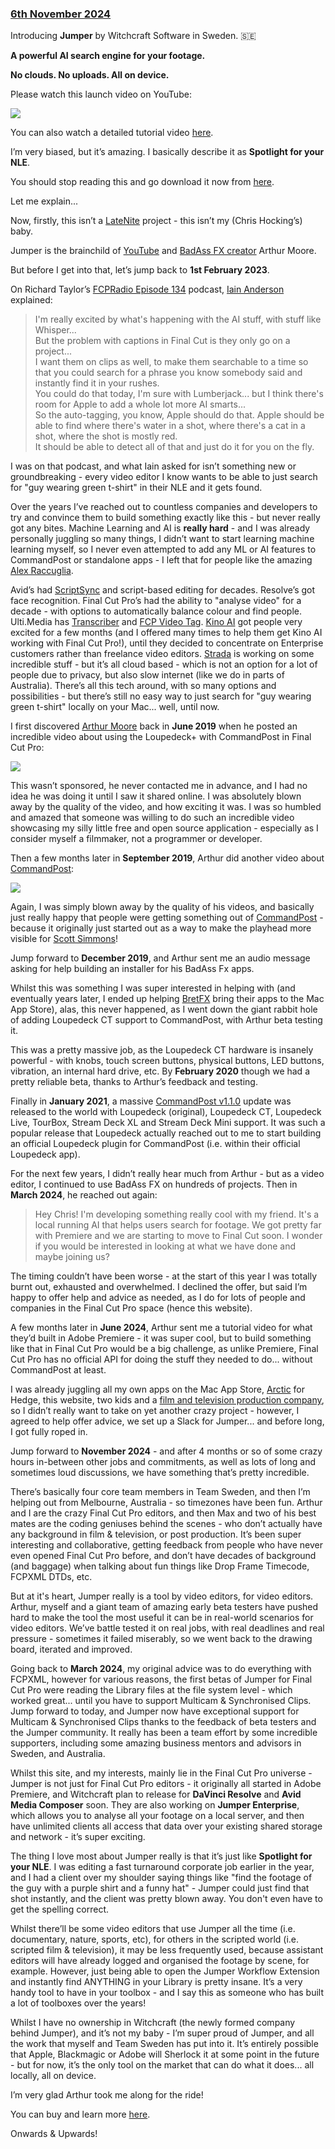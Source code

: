 ### [6th November 2024](/news/20241106)

Introducing **Jumper** by Witchcraft Software in Sweden. 🇸🇪

**A powerful AI search engine for your footage.**

**No clouds. No uploads. All on device.**

Please watch this launch video on YouTube:

[![](/static/jumper.jpg)](http://ltnt.tv/jumper)

You can also watch a detailed tutorial video [here](https://docs.getjumper.io/videos/).

I’m very biased, but it’s amazing. I basically describe it as **Spotlight for your NLE**.

You should stop reading this and go download it now from [here](https://getjumper.io).

Let me explain...

Now, firstly, this isn’t a [LateNite](/latenite/) project - this isn’t my (Chris Hocking’s) baby.

Jumper is the brainchild of [YouTube](https://www.youtube.com/@ArthurMoore) and [BadAss FX creator](https://arthurmoorefx.sellfy.store) Arthur Moore.

But before I get into that, let’s jump back to **1st February 2023**.

On Richard Taylor’s [FCPRadio Episode 134](https://podcasts.apple.com/au/podcast/final-cut-pro-radio/id1061415673?i=1000597468348) podcast, [Iain Anderson](https://iain-anderson.com) explained:

> I'm really excited by what's happening with the AI stuff, with stuff like Whisper...<br />
> But the problem with captions in Final Cut is they only go on a project...<br />
> I want them on clips as well, to make them searchable to a time so that you could search for a phrase you know somebody said and instantly find it in your rushes.<br />
> You could do that today, I'm sure with Lumberjack... but I think there's room for Apple to add a whole lot more AI smarts...<br />
> So the auto-tagging, you know, Apple should do that. Apple should be able to find where there's water in a shot, where there's a cat in a shot, where the shot is mostly red.<br />
> It should be able to detect all of that and just do it for you on the fly.

I was on that podcast, and what Iain asked for isn’t something new or groundbreaking - every video editor I know wants to be able to just search for "guy wearing green t-shirt" in their NLE and it gets found.

Over the years I’ve reached out to countless companies and developers to try and convince them to build something exactly like this - but never really got any bites. Machine Learning and AI is **really hard** - and I was already personally juggling so many things, I didn’t want to start learning machine learning myself, so I never even attempted to add any ML or AI features to CommandPost or standalone apps - I left that for people like the amazing [Alex Raccuglia](https://ulti.media/about/).

Avid’s had [ScriptSync](https://www.avid.com/products/media-composer-scriptsync-option) and script-based editing for decades. Resolve’s got face recognition. Final Cut Pro’s had the ability to "analyse video" for a decade - with options to automatically balance colour and find people. Ulti.Media has [Transcriber](https://ulti.media/transcriber/) and [FCP Video Tag](https://ulti.media/fcp-video-tag-automatic-keyword-generator-for-final-cut-pro/). [Kino AI](https://kino.ai) got people very excited for a few months (and I offered many times to help them get Kino AI working with Final Cut Pro!), until they decided to concentrate on Enterprise customers rather than freelance video editors. [Strada](https://strada.tech) is working on some incredible stuff - but it’s all cloud based - which is not an option for a lot of people due to privacy, but also slow internet (like we do in parts of Australia). There’s all this tech around, with so many options and possibilities - but there’s still no easy way to just search for "guy wearing green t-shirt" locally on your Mac... well, until now.

I first discovered [Arthur Moore](https://www.youtube.com/@ArthurMoore) back in **June 2019** when he posted an incredible video about using the Loupedeck+ with CommandPost in Final Cut Pro:

[![](/static/arthur-moore-loupedeck-plus.jpg)](https://www.youtube.com/watch?v=uNMdDGtIoR0)

This wasn’t sponsored, he never contacted me in advance, and I had no idea he was doing it until I saw it shared online. I was absolutely blown away by the quality of the video, and how exciting it was. I was so humbled and amazed that someone was willing to do such an incredible video showcasing my silly little free and open source application - especially as I consider myself a filmmaker, not a programmer or developer.

Then a few months later in **September 2019**, Arthur did another video about [CommandPost](https://commandpost.io):

[![](/static/arthur-moore-commandpost.jpg)](https://www.youtube.com/watch?v=2IkCYS9Svrw)

Again, I was simply blown away by the quality of his videos, and basically just really happy that people were getting something out of [CommandPost](https://commandpost.io) - because it originally just started out as a way to make the playhead more visible for [Scott Simmons](https://latenitefilms.com/blog/final-cut-pro-hacks/)!

Jump forward to **December 2019**, and Arthur sent me an audio message asking for help building an installer for his BadAss Fx apps.

Whilst this was something I was super interested in helping with (and eventually years later, I ended up helping [BretFX](https://www.bretfx.com) bring their apps to the Mac App Store), alas, this never happened, as I went down the giant rabbit hole of adding Loupedeck CT support to CommandPost, with Arthur beta testing it.

This was a pretty massive job, as the Loupedeck CT hardware is insanely powerful - with knobs, touch screen buttons, physical buttons, LED buttons, vibration, an internal hard drive, etc. By **February 2020** though we had a pretty reliable beta, thanks to Arthur’s feedback and testing.

Finally in **January 2021**, a massive [CommandPost v1.1.0](https://github.com/CommandPost/CommandPost/releases/tag/1.1.0) update was released to the world with Loupedeck (original), Loupedeck CT, Loupedeck Live, TourBox, Stream Deck XL and Stream Deck Mini support. It was such a popular release that Loupedeck actually reached out to me to start building an official Loupedeck plugin for CommandPost (i.e. within their official Loupedeck app).

For the next few years, I didn’t really hear much from Arthur - but as a video editor, I continued to use BadAss FX on hundreds of projects. Then in **March 2024**, he reached out again:

> Hey Chris! I'm developing something really cool with my friend. It's a local running AI that helps users search for footage. We got pretty far with Premiere and we are starting to move to Final Cut soon. I wonder if you would be interested in looking at what we have done and maybe joining us?

The timing couldn’t have been worse - at the start of this year I was totally burnt out, exhausted and overwhelmed. I declined the offer, but said I’m happy to offer help and advice as needed, as I do for lots of people and companies in the Final Cut Pro space (hence this website).

A few months later in **June 2024**, Arthur sent me a tutorial video for what they’d built in Adobe Premiere - it was super cool, but to build something like that in Final Cut Pro would be a big challenge, as unlike Premiere, Final Cut Pro has no official API for doing the stuff they needed to do... without CommandPost at least.

I was already juggling all my own apps on the Mac App Store, [Arctic](https://hedge.co/products/arctic) for Hedge, this website, two kids and a [film and television production company](https://latenitefilms.com), so I didn’t really want to take on yet another crazy project - however, I agreed to help offer advice, we set up a Slack for Jumper... and before long, I got fully roped in.

Jump forward to **November 2024** - and after 4 months or so of some crazy hours in-between other jobs and commitments, as well as lots of long and sometimes loud discussions, we have something that’s pretty incredible.

There’s basically four core team members in Team Sweden, and then I’m helping out from Melbourne, Australia - so timezones have been fun. Arthur and I are the crazy Final Cut Pro editors, and then Max and two of his best mates are the coding geniuses behind the scenes - who don’t actually have any background in film & television, or post production. It’s been super interesting and collaborative, getting feedback from people who have never even opened Final Cut Pro before, and don’t have decades of background (and baggage) when talking about fun things like Drop Frame Timecode, FCPXML DTDs, etc.

But at it's heart, Jumper really is a tool by video editors, for video editors. Arthur, myself and a giant team of amazing early beta testers have pushed hard to make the tool the most useful it can be in real-world scenarios for video editors. We’ve battle tested it on real jobs, with real deadlines and real pressure - sometimes it failed miserably, so we went back to the drawing board, iterated and improved.

Going back to **March 2024**, my original advice was to do everything with FCPXML, however for various reasons, the first betas of Jumper for Final Cut Pro were reading the Library files at the file system level - which worked great... until you have to support Multicam & Synchronised Clips. Jump forward to today, and Jumper now have exceptional support for Multicam & Synchronised Clips thanks to the feedback of beta testers and the Jumper community. It really has been a team effort by some incredible supporters, including some amazing business mentors and advisors in Sweden, and Australia.

Whilst this site, and my interests, mainly lie in the Final Cut Pro universe - Jumper is not just for Final Cut Pro editors - it originally all started in Adobe Premiere, and Witchcraft plan to release for **DaVinci Resolve** and **Avid Media Composer** soon. They are also working on **Jumper Enterprise**, which allows you to analyse all your footage on a local server, and then have unlimited clients all access that data over your existing shared storage and network - it’s super exciting.

The thing I love most about Jumper really is that it’s just like **Spotlight for your NLE**. I was editing a fast turnaround corporate job earlier in the year, and I had a client over my shoulder saying things like "find the footage of the guy with a purple shirt and a funny hat" - Jumper could just find that shot instantly, and the client was pretty blown away. You don't even have to get the spelling correct.

Whilst there’ll be some video editors that use Jumper all the time (i.e. documentary, nature, sports, etc), for others in the scripted world (i.e. scripted film & television), it may be less frequently used, because assistant editors will have already logged and organised the footage by scene, for example. However, just being able to open the Jumper Workflow Extension and instantly find ANYTHING in your Library is pretty insane. It’s a very handy tool to have in your toolbox - and I say this as someone who has built a lot of toolboxes over the years!

Whilst I have no ownership in Witchcraft (the newly formed company behind Jumper), and it’s not my baby - I’m super proud of Jumper, and all the work that myself and Team Sweden has put into it. It’s entirely possible that Apple, Blackmagic or Adobe will Sherlock it at some point in the future - but for now, it’s the only tool on the market that can do what it does... all locally, all on device.

I’m very glad Arthur took me along for the ride!

You can buy and learn more [here](https://getjumper.io).

Onwards & Upwards!